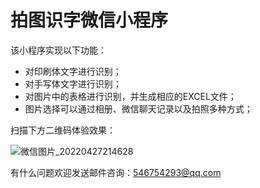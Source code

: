 # 拍图识字微信小程序

该小程序实现以下功能：

* 对印刷体文字进行识别；
* 对手写体文字进行识别；
* 对图片中的表格进行识别，并生成相应的EXCEL文件；
* 图片选择可以通过相册、微信聊天记录以及拍照多种方式；



扫描下方二维码体验效果：

![微信图片_20220427214628](C:%5CUsers%5CChsy%5CMusic%5CDesktop%5C%E5%BE%AE%E4%BF%A1%E5%9B%BE%E7%89%87_20220427214628.jpg)

有什么问题欢迎发送邮件咨询：546754293@qq.com